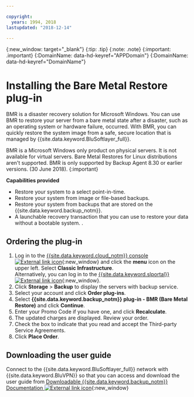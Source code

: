 ```yaml
---

copyright:
  years: 1994, 2018
lastupdated: "2018-12-14"

---
```

{:new_window: target="_blank"}
{:tip: .tip}
{:note: .note}
{:important: .important}
{:DomainName: data-hd-keyref="APPDomain"}
{:DomainName: data-hd-keyref="DomainName"}

# Installing the Bare Metal Restore plug-in

BMR is a disaster recovery solution for Microsoft Windows. You can use BMR to restore your server from a bare metal state after a disaster, such as an operating system or hardware failure, occurred. With BMR, you can quickly restore the system image from a safe, secure location that is managed by {{site.data.keyword.BluSoftlayer_full}}.

BMR is a Microsoft Windows only product on physical servers. It is not available for virtual servers. Bare Metal Restores for Linux distributions aren't supported. BMR is only supported by Backup Agent 8.30 or earlier versions. (30 June 2018).
{:important}

**Capabilities provided**

- Restore your system to a select point-in-time.
- Restore your system from image or file-based backups.
- Restore your system from backups that are stored on the {{site.data.keyword.backup_notm}}.
- A launchable recovery transaction that you can use to restore your data without a bootable system.
.
## Ordering the plug-in

1. Log in to the [{{site.data.keyword.cloud_notm}} console ![External link icon](../../icons/launch-glyph.svg "External link icon")](https://{DomainName}){:new_window} and click the **menu** icon on the upper left. Select **Classic Infrastructure**. <br/>
   Alternatively, you can log in to the [{{site.data.keyword.slportal}} ![External link icon](../../icons/launch-glyph.svg "External link icon")](https://control.softlayer.com/){:new_window}.
2. Click **Storage** > **Backup** to display the servers with backup service.
3. Select your account and click **Order plug-ins**.
4. Select **{{site.data.keyword.backup_notm}} plug-in - BMR (Bare Metal Restore)** and click **Continue**.
5. Enter your Promo Code if you have one, and click **Recalculate**.
6. The updated charges are displayed. Review your order.
7. Check the box to indicate that you read and accept the Third-party Service Agreements.
8. Click **Place Order**.

## Downloading the user guide

Connect to the {{site.data.keyword.BluSoftlayer_full}} network with {{site.data.keyword.BluVPN}} so that you can access and download the user guide from [Downloadable {{site.data.keyword.backup_notm}} Documentation ![External link icon](../../icons/launch-glyph.svg "External link icon")](http://downloads.service.softlayer.com/evault/Documentation/){:new_window}

